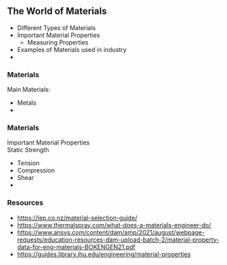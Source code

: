 ## The World of Materials
- Different Types of Materials
- Important Material Properties
  - Measuring Properties  
- Examples of Materials used in industry
- 

### Materials
Main Materials:
- Metals
- 

### Materials
Important Material Properties <br>
Static Strength
- Tension
- Compression
- Shear
- 


### Resources
- https://lep.co.nz/material-selection-guide/
- https://www.thermalspray.com/what-does-a-materials-engineer-do/
- https://www.ansys.com/content/dam/amp/2021/august/webpage-requests/education-resources-dam-upload-batch-2/material-property-data-for-eng-materials-BOKENGEN21.pdf
- https://guides.library.jhu.edu/engineering/material-properties
